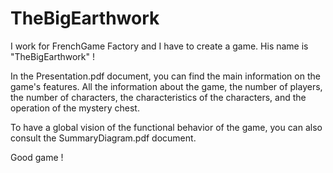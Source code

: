 # TheBigEarthwork
I work for FrenchGame Factory and I have to create a game. His name is "TheBigEarthwork" !

In the Presentation.pdf document, you can find the main information on the game's features.
All the information about the game, the number of players, the number of characters, the characteristics of the characters, and the operation of the mystery chest.

To have a global vision of the functional behavior of the game, you can also consult the SummaryDiagram.pdf document.

Good game !
